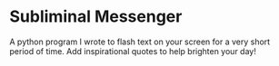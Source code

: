 # Subliminal Messenger
 A python program I wrote to flash text on your screen for a very short period of time.
 Add inspirational quotes to help brighten your day!
